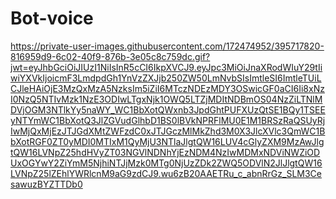# Bot-voice


https://private-user-images.githubusercontent.com/172474952/395717820-816959d9-6c02-40f9-876b-3e05c8c759dc.gif?jwt=eyJhbGciOiJIUzI1NiIsInR5cCI6IkpXVCJ9.eyJpc3MiOiJnaXRodWIuY29tIiwiYXVkIjoicmF3LmdpdGh1YnVzZXJjb250ZW50LmNvbSIsImtleSI6ImtleTUiLCJleHAiOjE3MzQxMzA5NzksIm5iZiI6MTczNDEzMDY3OSwicGF0aCI6Ii8xNzI0NzQ5NTIvMzk1NzE3ODIwLTgxNjk1OWQ5LTZjMDItNDBmOS04NzZiLTNlMDVjOGM3NTlkYy5naWY_WC1BbXotQWxnb3JpdGhtPUFXUzQtSE1BQy1TSEEyNTYmWC1BbXotQ3JlZGVudGlhbD1BS0lBVkNPRFlMU0E1M1BRSzRaQSUyRjIwMjQxMjEzJTJGdXMtZWFzdC0xJTJGczMlMkZhd3M0X3JlcXVlc3QmWC1BbXotRGF0ZT0yMDI0MTIxM1QyMjU3NTlaJlgtQW16LUV4cGlyZXM9MzAwJlgtQW16LVNpZ25hdHVyZT03NGVlNDNhYjEzNDM4NzIwMDMxNDViNWZiODUxOGYwY2ZiYmM5NjhiNTJjMzk0MTg0NjUzZDk2ZWQ5ODVlN2JlJlgtQW16LVNpZ25lZEhlYWRlcnM9aG9zdCJ9.wu6zB20AAETRu_c_abnRrGz_SLM3CesawuzBYZTTDb0
